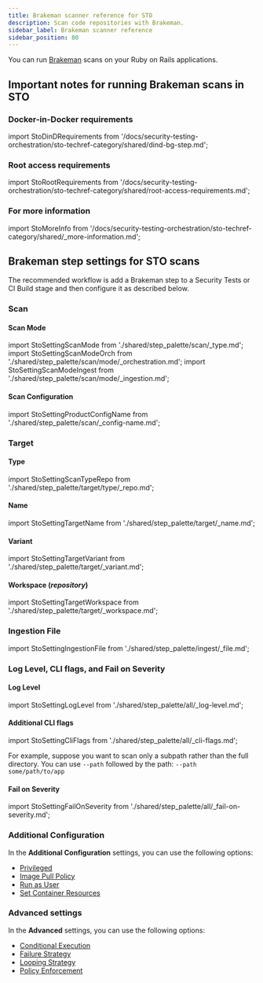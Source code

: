 ```yaml
---
title: Brakeman scanner reference for STO
description: Scan code repositories with Brakeman.
sidebar_label: Brakeman scanner reference
sidebar_position: 80
---
```


You can run [Brakeman](https://brakemanscanner.org/) scans on your Ruby on Rails applications. 


## Important notes for running Brakeman scans in STO


### Docker-in-Docker requirements

import StoDinDRequirements from '/docs/security-testing-orchestration/sto-techref-category/shared/dind-bg-step.md';

<StoDinDRequirements />


### Root access requirements 

import StoRootRequirements from '/docs/security-testing-orchestration/sto-techref-category/shared/root-access-requirements.md';

<StoRootRequirements />


### For more information

import StoMoreInfo from '/docs/security-testing-orchestration/sto-techref-category/shared/_more-information.md';

<StoMoreInfo />


## Brakeman step settings for STO scans

The recommended workflow is add a Brakeman step to a Security Tests or CI Build stage and then configure it as described below.

### Scan

#### Scan Mode

import StoSettingScanMode from './shared/step_palette/scan/_type.md';
import StoSettingScanModeOrch from './shared/step_palette/scan/mode/_orchestration.md';
import StoSettingScanModeIngest from './shared/step_palette/scan/mode/_ingestion.md';

<!-- StoSettingScanMode / -->
<StoSettingScanModeOrch />
<StoSettingScanModeIngest />


#### Scan Configuration

import StoSettingProductConfigName from './shared/step_palette/scan/_config-name.md';

<StoSettingProductConfigName />


### Target

#### Type

import StoSettingScanTypeRepo from './shared/step_palette/target/type/_repo.md';

<StoSettingScanTypeRepo />


<!-- #### Detect target and variant 

import StoSettingScanTypeAutodetectRepo from './shared/step_palette/target/auto-detect/_code-repo.md';
import StoSettingScanTypeAutodetectNote from './shared/step_palette/target/auto-detect/_note.md';

<StoSettingScanTypeAutodetectRepo/>
<StoSettingScanTypeAutodetectNote/       -->



#### Name 

import StoSettingTargetName from './shared/step_palette/target/_name.md';

<StoSettingTargetName />


#### Variant

import StoSettingTargetVariant from './shared/step_palette/target/_variant.md';

<StoSettingTargetVariant  />


#### Workspace (_repository_)

import StoSettingTargetWorkspace from './shared/step_palette/target/_workspace.md';

<StoSettingTargetWorkspace  />

### Ingestion File

import StoSettingIngestionFile from './shared/step_palette/ingest/_file.md';

<StoSettingIngestionFile  />


### Log Level, CLI flags, and Fail on Severity


#### Log Level

import StoSettingLogLevel from './shared/step_palette/all/_log-level.md';

<StoSettingLogLevel />



#### Additional CLI flags

import StoSettingCliFlags from './shared/step_palette/all/_cli-flags.md';

<StoSettingCliFlags />

For example, suppose you want to scan only a subpath rather than the full directory. You can use `--path` followed by the path: `--path some/path/to/app` 


#### Fail on Severity

import StoSettingFailOnSeverity from './shared/step_palette/all/_fail-on-severity.md';

<StoSettingFailOnSeverity />

<!-- 

### Settings

You can add a `tool_args` setting to run the [Brakeman scanner binary](https://brakemanscanner.org/docs/options/) with specific command-line arguments.  For example, suppose you want to scan only a subpath rather than the full directory. You can use `-path` followed by the path: `tool_args` = `--path some/path/to/app` 

-->


### Additional Configuration

In the **Additional Configuration** settings, you can use the following options:

* [Privileged](/docs/continuous-integration/use-ci/manage-dependencies/background-step-settings#privileged)
* [Image Pull Policy](/docs/continuous-integration/use-ci/manage-dependencies/background-step-settings#image-pull-policy)
* [Run as User](/docs/continuous-integration/use-ci/manage-dependencies/background-step-settings#run-as-user)
* [Set Container Resources](/docs/continuous-integration/use-ci/manage-dependencies/background-step-settings#set-container-resources)


### Advanced settings

In the **Advanced** settings, you can use the following options:

* [Conditional Execution](/docs/platform/pipelines/w_pipeline-steps-reference/step-skip-condition-settings)
* [Failure Strategy](/docs/platform/pipelines/failure-handling/define-a-failure-strategy-on-stages-and-steps)
* [Looping Strategy](/docs/platform/pipelines/looping-strategies/looping-strategies-matrix-repeat-and-parallelism)
* [Policy Enforcement](/docs/platform/governance/policy-as-code/harness-governance-overview)


<!-- STO-7187 remove legacy configs for scanners with step palettes

## Security step settings for Brakeman scans in STO (legacy)

:::note
You can set up Brakeman scans using a Security step, but this is a legacy functionality. Harness recommends that you use a [Brakeman step](#brakeman-step-settings-for-sto-scans) instead.
:::

#### Target and variant

import StoLegacyTargetAndVariant  from './shared/legacy/_sto-ref-legacy-target-and-variant.md';

<StoLegacyTargetAndVariant />

#### Brakeman scan settings

* `product_name` = `brakeman`
* [`scan_type`](/docs/security-testing-orchestration/sto-techref-category/security-step-settings-reference#scanner-categories) = `repository`
* [`policy_type`](/docs/security-testing-orchestration/sto-techref-category/security-step-settings-reference#data-ingestion-methods) = `orchestratedScan` or `ingestionOnly`
* `product_config_name` = `default`
* `fail_on_severity` - See [Fail on Severity](#fail-on-severity).
* `tool_args` — You can use this field to run the brakeman scanner with specific command-line arguments. For example, you can generate warnings with only the highest confidence using `-w3`: `tool_args` = `-w3`

#### Ingestion file

import StoLegacyIngest from './shared/legacy/_sto-ref-legacy-ingest.md';

<StoLegacyIngest />


#### Fail on Severity

<StoSettingFailOnSeverity />

-->
